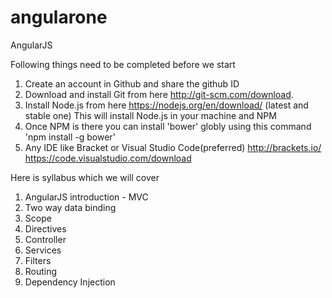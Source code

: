 # angularone
AngularJS 

Following things need to be completed before we start

1. Create an account in Github and share the github ID
2. Download and install Git from here http://git-scm.com/download. 
3. Install Node.js from here https://nodejs.org/en/download/ (latest and stable one)
   This will install Node.js in your machine and NPM
4. Once NPM is there you can install 'bower' globly using this command 'npm install -g bower'
5. Any IDE like Bracket or Visual Studio Code(preferred)
 http://brackets.io/
 https://code.visualstudio.com/download  


Here is syllabus which we will cover 

1. AngularJS introduction - MVC
2. Two way data binding
3. Scope
4. Directives
5. Controller
6. Services
7. Filters
8. Routing 
9. Dependency Injection


